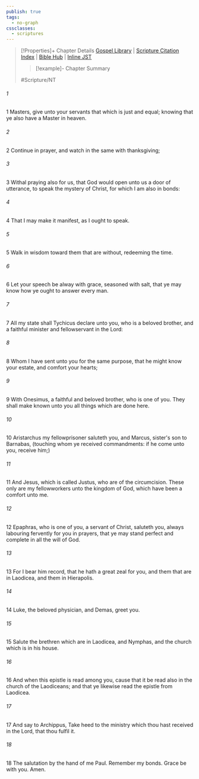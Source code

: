 ```yaml
---
publish: true
tags:
  - no-graph
cssclasses:
  - scriptures
---
```

>[!Properties]+ Chapter Details
>[Gospel Library](https://churchofjesuschrist.org/study/scriptures/nt/col/4?lang=eng)    |    [Scripture Citation Index](https://scriptures.byu.edu/#09704::c09704)    |    [Bible Hub](https://biblehub.com/colossians/4.htm)    |    [Inline JST](https://scripturetoolbox.com/html/ic/Colossians/4.html)
>>[!example]- Chapter Summary
>> 
> 
>
>#Scripture/NT
###### 1
1 Masters, give unto your servants that which is just and equal; knowing that ye also have a Master in heaven.
###### 2
2 Continue in prayer, and watch in the same with thanksgiving;
###### 3
3 Withal praying also for us, that God would open unto us a door of utterance, to speak the mystery of Christ, for which I am also in bonds:
###### 4
4 That I may make it manifest, as I ought to speak.
###### 5
5 Walk in wisdom toward them that are without, redeeming the time.
###### 6
6 Let your speech be alway with grace, seasoned with salt, that ye may know how ye ought to answer every man.
###### 7
7 All my state shall Tychicus declare unto you, who is a beloved brother, and a faithful minister and fellowservant in the Lord:
###### 8
8 Whom I have sent unto you for the same purpose, that he might know your estate, and comfort your hearts;
###### 9
9 With Onesimus, a faithful and beloved brother, who is one of you. They shall make known unto you all things which are done here.
###### 10
10 Aristarchus my fellowprisoner saluteth you, and Marcus, sister's son to Barnabas, (touching whom ye received commandments: if he come unto you, receive him;)
###### 11
11 And Jesus, which is called Justus, who are of the circumcision. These only are my fellowworkers unto the kingdom of God, which have been a comfort unto me.
###### 12
12 Epaphras, who is one of you, a servant of Christ, saluteth you, always labouring fervently for you in prayers, that ye may stand perfect and complete in all the will of God.
###### 13
13 For I bear him record, that he hath a great zeal for you, and them that are in Laodicea, and them in Hierapolis.
###### 14
14 Luke, the beloved physician, and Demas, greet you.
###### 15
15 Salute the brethren which are in Laodicea, and Nymphas, and the church which is in his house.
###### 16
16 And when this epistle is read among you, cause that it be read also in the church of the Laodiceans; and that ye likewise read the epistle from Laodicea.
###### 17
17 And say to Archippus, Take heed to the ministry which thou hast received in the Lord, that thou fulfil it.
###### 18
18 The salutation by the hand of me Paul. Remember my bonds. Grace be with you. Amen.
